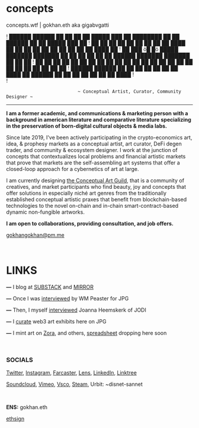 # concepts
concepts.wtf | gokhan.eth aka gigabvgatti

 
 
!   ██████   ██████  ██   ██ ██   ██  █████  ███    ██     ████████ ██    ██ ██████  ██   ██  █████  ███    ██ 
!  ██       ██    ██ ██  ██  ██   ██ ██   ██ ████   ██        ██    ██    ██ ██   ██ ██   ██ ██   ██ ████   ██ 
!  ██   ███ ö█    █ö █████   ███████ ███████ ██ ██  ██        ██    ██    ██ ██████  ███████ ███████ ██ ██  ██ 
!  ██    ██ ██    ██ ██  ██  ██   ██ ██   ██ ██  ██ ██        ██    ██    ██ ██   ██ ██   ██ ██   ██ ██  ██ ██ 
!   ██████   ██████  ██   ██ ██   ██ ██   ██ ██   ████        ██     ██████  ██   ██ ██   ██ ██   ██ ██   ████ 
!                                                                                                              
!                                                                                                              
                                                                                                                                 
                               ~ Conceptual Artist, Curator, Community Designer ~
 --------------------------------------------------------------------------------------------------------------
 </pre>

<p><strong>I am a former academic, and communications &amp; marketing person with a background in american literature and comparative literature specializing in the preservation of born-digital cultural objects &amp; media labs.&nbsp;</strong></p>
<p>Since late 2019, I've been actively participating in the crypto-economics art, idea, &amp; prophesy markets as a conceptual artist, art curator, DeFi degen trader, and community &amp; ecosystem designer. I work at the junction of concepts that contextualizes local problems and financial artistic markets that prove that markets are the self-assembling art systems that offer a closed-loop approach for a cybernetics of art at large.</p>
<p>I am currently designing <a href="<https://guild.xyz/conceptual">the Conceptual Art Guild</a>, that is a community of creatives, and market participants who find beauty, joy and concepts that offer solutions in especially niché art genres from the traditionally established conceptual artistic praxes that benefit from blockchain-based technologies to the novel on-chain and in-chain smart-contract-based dynamic non-fungible artworks.&nbsp;</p>
<p><strong>I am open to collaborations, providing consultation, and job offers.</strong></p>
	
<p> <a href="mailto: gokhangokhan@pm.me">gokhangokhan@pm.me</a> </p>
<p>&nbsp;</p>
<h1>LINKS</h1>
<p><strong>—</strong> I blog at <a href="https://gokhan.substack.com">SUBSTACK</a>&nbsp;and <a href="https://gokhan.mirror.xyz">MIRROR</a>&nbsp; &nbsp;</p>
<p><strong>—</strong> Once I was <a href="https://jpg.mirror.xyz/eAZi6PglxjMALBw2Mk4cnJxdxPGv6Bpcr5irWZp91Wc">interviewed</a> by WM Peaster for JPG&nbsp;</p>
<p><strong>—</strong> Then, I myself <a href="https://gokhan.mirror.xyz/etd2zV-kaVA_b31I6_OOxq7dizTGVyHaYhGt4dewlHY">interviewed</a> Joanna Heemskerk of JODI&nbsp;</p>
<p><strong>—</strong> I <a href="https://jpg.space/gokhan">curate</a> web3 art exhibits here on JPG</p>
<p><strong>—</strong> I mint art on <a href="https://create.zora.co/user/0x36de990133D36d7E3DF9a820aA3eDE5a2320De71">Zora</a>, and others, <a href="https://airtable.com/shrqZXta1isKEAJeh">spreadsheet</a> dropping here soon</p>
<p>&nbsp;</p>
<h3>SOCIALS</h3>
<p><a href="https://twitter.com/0xgokhan">Twitter</a>, <a href="https://www.instagram.com/0xgokhan/">Instagram</a>, <a href="https://fcast.me/gokhan">Farcaster</a>, <a href="https://www.lensfrens.xyz/gokhan.lens">Lens</a>, <a href="https://www.linkedin.com/in/goekhanturhan/">LinkedIn</a>, <a href="https://linktr.ee/0xgokhan">Linktree</a>&nbsp;</p>
<p><a href="https://soundcloud.com/0xgokhan">Soundcloud</a>, <a href="https://vimeo.com/0xgokhan">Vimeo</a>, <a href="https://vsco.co/0xgokhan/gallery">Vsco</a>, <a href="https://steamcommunity.com/id/bopvangnon/">Steam</a>, Urbit:&nbsp;~disnet-sannet &nbsp;</p>
<p>&nbsp;</p>
<p><strong>ENS:</strong> gokhan.eth&nbsp;</p>
<p><a href="https://etherscan.io/verifySig/3942">ethsign</a>&nbsp;&nbsp;</p>
<p>&nbsp;</p>
</article>
</body></html>

